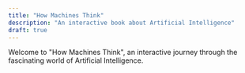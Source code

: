 ```yaml
---
title: "How Machines Think"
description: "An interactive book about Artificial Intelligence"
draft: true
---
```


Welcome to "How Machines Think", an interactive journey through the fascinating world of Artificial Intelligence.